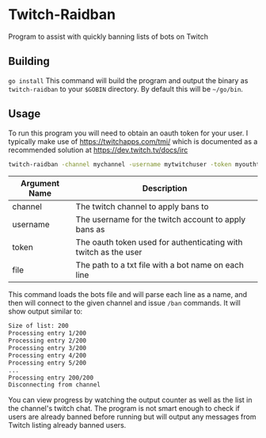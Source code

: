 # Twitch-Raidban
Program to assist with quickly banning lists of bots on Twitch

## Building

`go install`
This command will build the program and output the binary as `twitch-raidban` to your `$GOBIN` directory. By default this will be `~/go/bin`.

## Usage

To run this program you will need to obtain an oauth token for your user. I typically make use of https://twitchapps.com/tmi/ which is documented as a recommended solution at https://dev.twitch.tv/docs/irc

```bash
twitch-raidban -channel mychannel -username mytwitchuser -token myouthtoken -file mybotslist.txt
```

| Argument Name  | Description |
| ------------- | ------------- |
| channel  | The twitch channel to apply bans to                             |
| username | The username for the twitch account to apply bans as            |
| token    | The oauth token used for authenticating with twitch as the user |
| file     | The path to a txt file with a bot name on each line             |

This command loads the bots file and will parse each line as a name, and then will connect to the given channel and issue `/ban` commands. It will show output similar to:

```bash
Size of list: 200
Processing entry 1/200
Processing entry 2/200
Processing entry 3/200
Processing entry 4/200
Processing entry 5/200
...
Processing entry 200/200
Disconnecting from channel
```

You can view progress by watching the output counter as well as the list in the channel's twitch chat. The program is not smart enough to check if users are already banned before running but will output any messages from Twitch listing already banned users.